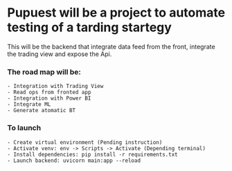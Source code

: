 # Pupuest will be a project to automate testing of a tarding startegy

This will be the backend that integrate data feed from the front, integrate the trading view and expose the Api.

### The road map will be:

    - Integration with Trading View
    - Read ops from fronted app
    - Integration with Power BI
    - Integrate ML 
    - Generate atomatic BT

### To launch
    
    - Create virtual environment (Pending instruction)
    - Activate venv: env -> Scripts -> Activate (Depending terminal)
    - Install dependencies: pip install -r requirements.txt
    - Launch backend: uvicorn main:app --reload